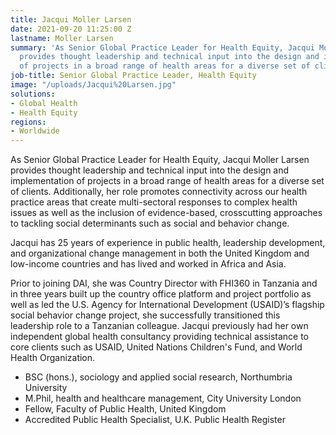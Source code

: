 ```yaml
---
title: Jacqui Moller Larsen
date: 2021-09-20 11:25:00 Z
lastname: Moller Larsen
summary: 'As Senior Global Practice Leader for Health Equity, Jacqui Moller Larsen
  provides thought leadership and technical input into the design and implementation
  of projects in a broad range of health areas for a diverse set of clients. '
job-title: Senior Global Practice Leader, Health Equity
image: "/uploads/Jacqui%20Larsen.jpg"
solutions:
- Global Health
- Health Equity
regions:
- Worldwide
---
```


As Senior Global Practice Leader for Health Equity, Jacqui Moller Larsen provides thought leadership and technical input into the design and implementation of projects in a broad range of health areas for a diverse set of clients. Additionally, her role promotes connectivity across our health practice areas that create multi-sectoral responses to complex health issues as well as the inclusion of evidence-based, crosscutting approaches to tackling social determinants such as social and behavior change.

Jacqui has 25 years of experience in public health, leadership development, and organizational change management in both the United Kingdom and low-income countries and has lived and worked in Africa and Asia.

Prior to joining DAI, she was Country Director with FHI360 in Tanzania and in three years built up the country office platform and project portfolio as well as led the U.S. Agency for International Development (USAID)’s flagship social behavior change project, she successfully transitioned this leadership role to a Tanzanian colleague. Jacqui previously had her own independent global health consultancy providing technical assistance to core clients such as USAID, United Nations Children's Fund, and World Health Organization.

* BSC (hons.), sociology and applied social research, Northumbria University
* M.Phil, health and healthcare management, City University London
* Fellow, Faculty of Public Health, United Kingdom
* Accredited Public Health Specialist, U.K. Public Health Register